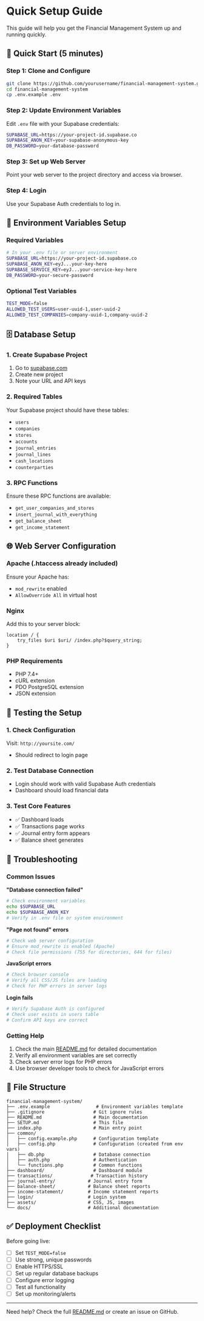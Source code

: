 # Quick Setup Guide

This guide will help you get the Financial Management System up and running quickly.

## 🚀 Quick Start (5 minutes)

### Step 1: Clone and Configure
```bash
git clone https://github.com/yourusername/financial-management-system.git
cd financial-management-system
cp .env.example .env
```

### Step 2: Update Environment Variables
Edit `.env` file with your Supabase credentials:
```bash
SUPABASE_URL=https://your-project-id.supabase.co
SUPABASE_ANON_KEY=your-supabase-anonymous-key
DB_PASSWORD=your-database-password
```

### Step 3: Set up Web Server
Point your web server to the project directory and access via browser.

### Step 4: Login
Use your Supabase Auth credentials to log in.

## 🔧 Environment Variables Setup

### Required Variables
```bash
# In your .env file or server environment
SUPABASE_URL=https://your-project-id.supabase.co
SUPABASE_ANON_KEY=eyJ...your-key-here
SUPABASE_SERVICE_KEY=eyJ...your-service-key-here
DB_PASSWORD=your-secure-password
```

### Optional Test Variables
```bash
TEST_MODE=false
ALLOWED_TEST_USERS=user-uuid-1,user-uuid-2
ALLOWED_TEST_COMPANIES=company-uuid-1,company-uuid-2
```

## 🗄️ Database Setup

### 1. Create Supabase Project
1. Go to [supabase.com](https://supabase.com)
2. Create new project
3. Note your URL and API keys

### 2. Required Tables
Your Supabase project should have these tables:
- `users`
- `companies` 
- `stores`
- `accounts`
- `journal_entries`
- `journal_lines`
- `cash_locations`
- `counterparties`

### 3. RPC Functions
Ensure these RPC functions are available:
- `get_user_companies_and_stores`
- `insert_journal_with_everything`
- `get_balance_sheet`
- `get_income_statement`

## 🌐 Web Server Configuration

### Apache (.htaccess already included)
Ensure your Apache has:
- `mod_rewrite` enabled
- `AllowOverride All` in virtual host

### Nginx
Add this to your server block:
```nginx
location / {
    try_files $uri $uri/ /index.php?$query_string;
}
```

### PHP Requirements
- PHP 7.4+
- cURL extension
- PDO PostgreSQL extension
- JSON extension

## 🧪 Testing the Setup

### 1. Check Configuration
Visit: `http://yoursite.com/`
- Should redirect to login page

### 2. Test Database Connection
- Login should work with valid Supabase Auth credentials
- Dashboard should load financial data

### 3. Test Core Features
- ✅ Dashboard loads
- ✅ Transactions page works
- ✅ Journal entry form appears
- ✅ Balance sheet generates

## 🚨 Troubleshooting

### Common Issues

**"Database connection failed"**
```bash
# Check environment variables
echo $SUPABASE_URL
echo $SUPABASE_ANON_KEY
# Verify in .env file or system environment
```

**"Page not found" errors**
```bash
# Check web server configuration
# Ensure mod_rewrite is enabled (Apache)
# Check file permissions (755 for directories, 644 for files)
```

**JavaScript errors**
```bash
# Check browser console
# Verify all CSS/JS files are loading
# Check for PHP errors in server logs
```

**Login fails**
```bash
# Verify Supabase Auth is configured
# Check user exists in users table
# Confirm API keys are correct
```

### Getting Help

1. Check the main [README.md](README.md) for detailed documentation
2. Verify all environment variables are set correctly
3. Check server error logs for PHP errors
4. Use browser developer tools to check for JavaScript errors

## 📁 File Structure

```
financial-management-system/
├── .env.example                 # Environment variables template
├── .gitignore                  # Git ignore rules
├── README.md                   # Main documentation
├── SETUP.md                    # This file
├── index.php                   # Main entry point
├── common/
│   ├── config.example.php      # Configuration template
│   ├── config.php              # Configuration (created from env vars)
│   ├── db.php                  # Database connection
│   ├── auth.php                # Authentication
│   └── functions.php           # Common functions
├── dashboard/                  # Dashboard module
├── transactions/              # Transaction history
├── journal-entry/            # Journal entry form
├── balance-sheet/            # Balance sheet reports
├── income-statement/         # Income statement reports
├── login/                    # Login system
├── assets/                   # CSS, JS, images
└── docs/                     # Additional documentation
```

## ✅ Deployment Checklist

Before going live:

- [ ] Set `TEST_MODE=false`
- [ ] Use strong, unique passwords
- [ ] Enable HTTPS/SSL
- [ ] Set up regular database backups
- [ ] Configure error logging
- [ ] Test all functionality
- [ ] Set up monitoring/alerts

---

Need help? Check the full [README.md](README.md) or create an issue on GitHub.

